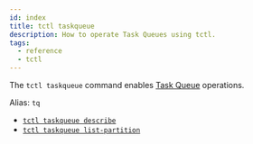 ```yaml
---
id: index
title: tctl taskqueue
description: How to operate Task Queues using tctl.
tags:
  - reference
  - tctl
---
```


The `tctl taskqueue` command enables [Task Queue](/concepts/what-is-a-task-queue) operations.

Alias: `tq`

- [`tctl taskqueue describe`](/tctl/taskqueue/describe)
- [`tctl taskqueue list-partition`](/tctl/taskqueue/list-partition)
